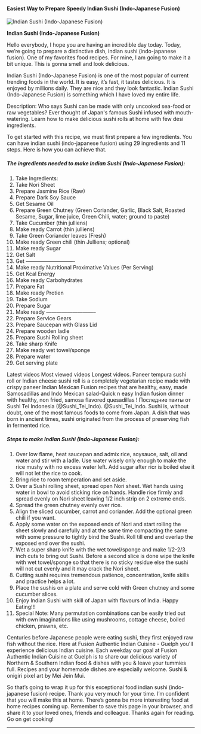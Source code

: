             

#### Easiest Way to Prepare Speedy Indian Sushi (Indo-Japanese Fusion)

![Indian Sushi (Indo-Japanese Fusion)](https://img-global.cpcdn.com/recipes/89bac96f3bad6b63/751x532cq70/indian-sushi-indo-japanese-fusion-recipe-main-photo.jpg)

**Indian Sushi (Indo-Japanese Fusion)**

Hello everybody, I hope you are having an incredible day today. Today, we’re going to prepare a distinctive dish, indian sushi (indo-japanese fusion). One of my favorites food recipes. For mine, I am going to make it a bit unique. This is gonna smell and look delicious.

Indian Sushi (Indo-Japanese Fusion) is one of the most popular of current trending foods in the world. It is easy, it’s fast, it tastes delicious. It is enjoyed by millions daily. They are nice and they look fantastic. Indian Sushi (Indo-Japanese Fusion) is something which I have loved my entire life.

Description: Who says Sushi can be made with only uncooked sea-food or raw vegetables? Ever thought of Japan's famous Sushi infused with mouth-watering. Learn how to make delicious sushi rolls at home with few desi ingredients.

To get started with this recipe, we must first prepare a few ingredients. You can have indian sushi (indo-japanese fusion) using 29 ingredients and 11 steps. Here is how you can achieve that.

##### The ingredients needed to make Indian Sushi (Indo-Japanese Fusion):

1.  Take Ingredients:
2.  Take Nori Sheet
3.  Prepare Jasmine Rice (Raw)
4.  Prepare Dark Soy Sauce
5.  Get Sesame Oil
6.  Prepare Green Chutney (Green Coriander, Garlic, Black Salt, Roasted Sesame, Sugar, lime juice, Green Chili, water; ground to paste)
7.  Take Cucumber (thin julliens)
8.  Make ready Carrot (thin julliens)
9.  Take Green Coriander leaves (Fresh)
10.  Make ready Green chili (thin Julliens; optional)
11.  Make ready Sugar
12.  Get Salt
13.  Get —————————-
14.  Make ready Nutritional Proximative Values (Per Serving)
15.  Get Kcal Energy
16.  Make ready Carbohydrates
17.  Prepare Fat
18.  Make ready Protien
19.  Take Sodium
20.  Prepare Sugar
21.  Make ready —————————–
22.  Prepare Service Gears
23.  Prepare Saucepan with Glass Lid
24.  Prepare wooden ladle
25.  Prepare Sushi Rolling sheet
26.  Take sharp Knife
27.  Make ready wet towel/sponge
28.  Prepare water
29.  Get serving plate

Latest videos Most viewed videos Longest videos. Paneer tempura sushi roll or Indian cheese sushi roll is a completely vegetarian recipe made with crispy paneer Indian Mexican Fusion recipes that are healthy, easy, made Samosadillas and Indo Mexican salad-Quick n easy Indian fusion dinner with healthy, non fried, samosa flavored quesadillas ! Последние твиты от Sushi Tei Indonesia (@Sushi\_Tei\_Indo). @Sushi\_Tei\_Indo. Sushi is, without doubt, one of the most famous foods to come from Japan. A dish that was born in ancient times, sushi originated from the process of preserving fish in fermented rice.

##### Steps to make Indian Sushi (Indo-Japanese Fusion):

1.  Over low flame, heat saucepan and admix rice, soysauce, salt, oil and water and stir with a ladle. Use water wisely only enough to make the rice mushy with no excess water left. Add sugar after ricr is boiled else it will not let the rice to cook.
2.  Bring rice to room temperation and set aside.
3.  Over a Sushi rolling sheet, spread open Nori sheet. Wet hands using water in bowl to avoid sticking rice on hands. Handle rice firmly and spread evenly on Nori sheet leaving 1/2 inch strip on 2 extreme ends.
4.  Spread the green chutney evenly over rice.
5.  Align the sliced cucumber, carrot and coriander. Add the optional green chili if you want.
6.  Apply some water on the exposed ends of Nori and start rolling the sheet slowly and carefully and at the same time compacting the same with some pressure to tightly bind the Sushi. Roll till end and overlap the exposed end over the sushi.
7.  Wet a super sharp knife with the wet towel/sponge and make 1/2-2/3 inch cuts to bring out Sushi. Before a second slice is done wipe the knife with wet towel/sponge so that there is no sticky residue else the sushi will not cut evenly and it may crack the Nori sheet.
8.  Cutting sushi requires tremendous patience, concentration, knife skills and practice helps a lot.
9.  Place the sushis on a plate and serve cold with Green chutney and some cucumber slices.
10.  Enjoy Indian Sushi with skill of Japan with flavours of India. Happy Eating!!!
11.  Special Note: Many permutation combinations can be easily tried out with own imaginations like using mushrooms, cottage cheese, boiled chicken, prawns, etc.

Centuries before Japanese people were eating sushi, they first enjoyed raw fish without the rice. Here at Fusion Authentic Indian Cuisine - Guelph you'll experience delicious Indian cuisine. Each weekday our goal at Fusion Authentic Indian Cuisine at Guelph is to share our delicious variety of Northern & Southern Indian food & dishes with you & leave your tummies full. Recipes and your homemade dishes are especially welcome. Sushi & onigiri pixel art by Mei Jein Mui.

So that’s going to wrap it up for this exceptional food indian sushi (indo-japanese fusion) recipe. Thank you very much for your time. I’m confident that you will make this at home. There’s gonna be more interesting food at home recipes coming up. Remember to save this page in your browser, and share it to your loved ones, friends and colleague. Thanks again for reading. Go on get cooking!

* * *